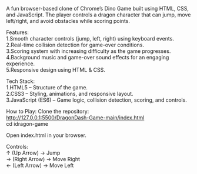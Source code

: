 A fun browser-based clone of Chrome’s Dino Game built using HTML, CSS, and JavaScript.
The player controls a dragon character that can jump, move left/right, and avoid obstacles while scoring points.

Features:   
1.Smooth character controls (jump, left, right) using keyboard events.  
2.Real-time collision detection for game-over conditions.   
3.Scoring system with increasing difficulty as the game progresses.    
4.Background music and game-over sound effects for an engaging experience.   
5.Responsive design using HTML & CSS.   


Tech Stack:     
1.HTML5 – Structure of the game.  
2.CSS3 – Styling, animations, and responsive layout.   
3.JavaScript (ES6) – Game logic, collision detection, scoring, and controls.  

How to Play: 
Clone the repository:       
http://127.0.0.1:5500/DragonDash-Game-main/index.html        
cd idragon-game  

Open index.html in your browser.  

Controls:  
↑ (Up Arrow) → Jump     
→ (Right Arrow) → Move Right     
← (Left Arrow) → Move Left  
